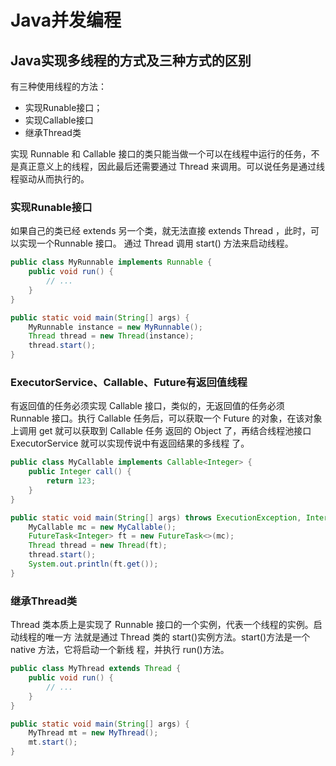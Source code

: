 #  Java并发编程
## Java实现多线程的方式及三种方式的区别
有三种使用线程的方法：
- 实现Runable接口；
- 实现Callable接口
- 继承Thread类

实现 Runnable 和 Callable 接口的类只能当做一个可以在线程中运行的任务，不是真正意义上的线程，因此最后还需要通过 
Thread 来调用。可以说任务是通过线程驱动从而执行的。

### 实现Runable接口
如果自己的类已经 extends 另一个类，就无法直接 extends Thread ，此时，可以实现一个Runnable 接口。
通过 Thread 调用 start() 方法来启动线程。
```java
public class MyRunnable implements Runnable {
    public void run() {
        // ...
    }
}
```

```java
public static void main(String[] args) {
    MyRunnable instance = new MyRunnable();
    Thread thread = new Thread(instance);
    thread.start();
}
```

### ExecutorService、Callable、Future有返回值线程
有返回值的任务必须实现 Callable 接口，类似的，无返回值的任务必须 Runnable 接口。执行
Callable 任务后，可以获取一个 Future 的对象，在该对象上调用 get 就可以获取到 Callable 任务
返回的 Object 了，再结合线程池接口 ExecutorService 就可以实现传说中有返回结果的多线程
了。
```java
public class MyCallable implements Callable<Integer> {
    public Integer call() {
        return 123;
    }
}
```
```java
public static void main(String[] args) throws ExecutionException, InterruptedException {
    MyCallable mc = new MyCallable();
    FutureTask<Integer> ft = new FutureTask<>(mc);
    Thread thread = new Thread(ft);
    thread.start();
    System.out.println(ft.get());
}
```

### 继承Thread类
Thread 类本质上是实现了 Runnable 接口的一个实例，代表一个线程的实例。启动线程的唯一方
法就是通过 Thread 类的 start()实例方法。start()方法是一个 native 方法，它将启动一个新线
程，并执行 run()方法。
```java
public class MyThread extends Thread {
    public void run() {
        // ...
    }
}
```
```java
public static void main(String[] args) {
    MyThread mt = new MyThread();
    mt.start();
}
```







